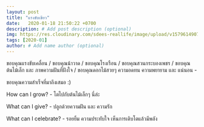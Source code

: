```yaml
---
layout: post
title: "แรงขับเขียว"
date:   2020-01-18 21:50:22 +0700
description: # Add post description (optional)
img: https://res.cloudinary.com/sdees-reallife/image/upload/v1579614907/599635732.05977.jpg # Add image post (optional)
tags: [2020-01]
author: # Add name author (optional)
---
```

ขอบคุณแรงขับเคลื่อน / ขอบคุณน้าวาด / ขอบคุณโรงเรือน / ขอบคุณสวนกระบองเพชร / ขอบคุณต้นไม้เล็ก และ ภาพความฝันที่ฝังใจ / ขอบคุณดอกไม้สวยๆ ความอดทน ความพยายาม และ แน่นอน -

ขอบคุณความสำเร็จที่มาถึงเสมอ :)

<i class="fa fa-child" style="color:plum"></i>

How can I grow? - โตไปกับต้นไม้เล็กๆ นี่ล่ะ

What can I give? - ปลูกด้วยความฝัน และ ความรัก

What can I celebrate? - รอยยิ้ม ความประทับใจ เห็นการเติบโตแล้วมีพลัง
